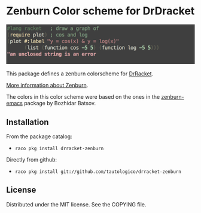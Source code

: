 Zenburn Color scheme for DrDracket
================

![Screenshot](screenshot.png)

This package defines a zenburn colorscheme
for [DrRacket](http://www.racket-lang.org).

[More information about Zenburn](https://github.com/jnurmine/Zenburn).

The colors in this color scheme were based on the ones in the
[zenburn-emacs](https://github.com/bbatsov/zenburn-emacs) package
by Bozhidar Batsov.

Installation
--------------

From the package catalog:

  * `raco pkg install drracket-zenburn`

Directly from github:

  * `raco pkg install git://github.com/tautologico/drracket-zenburn`

License
-------

Distributed under the MIT license. See the COPYING file.

